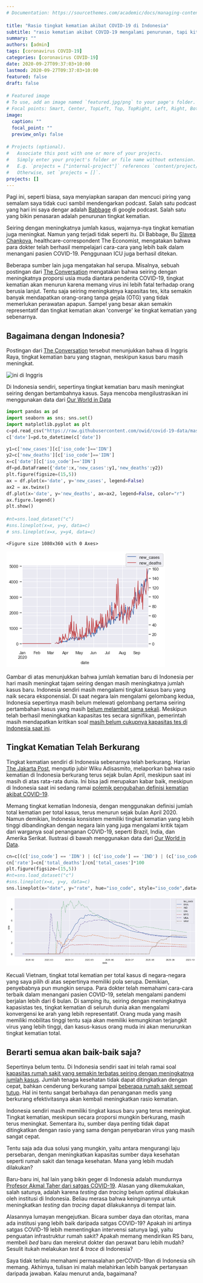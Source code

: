 ```yaml
---
# Documentation: https://sourcethemes.com/academic/docs/managing-content/

title: "Rasio tingkat kematian akibat COVID-19 di Indonesia"
subtitle: "rasio kematian akibat COVID-19 mengalami penurunan, tapi kita harus tetap waspada"
summary: ""
authors: [admin]
tags: [coronavirus COVID-19]
categories: [coronavirus COVID-19]
date: 2020-09-27T09:37:03+10:00
lastmod: 2020-09-27T09:37:03+10:00
featured: false
draft: false

# Featured image
# To use, add an image named `featured.jpg/png` to your page's folder.
# Focal points: Smart, Center, TopLeft, Top, TopRight, Left, Right, BottomLeft, Bottom, BottomRight.
image:
  caption: ""
  focal_point: ""
  preview_only: false

# Projects (optional).
#   Associate this post with one or more of your projects.
#   Simply enter your project's folder or file name without extension.
#   E.g. `projects = ["internal-project"]` references `content/project/deep-learning/index.md`.
#   Otherwise, set `projects = []`.
projects: []
---
```


Pagi ini, seperti biasa, saya menyiapkan sarapan dan mencuci piring yang semalam saya tidak cuci sambil mendengarkan podcast. Salah satu podcast yang hari ini saya dengar adalah [Babbage](https://www.economist.com/podcasts/2020/09/23/the-pandemics-progress-what-is-the-next-stage-in-the-fight-against-covid-19) di google podcast. Salah satu yang bikin penasaran adalah penurunan tingkat kematian.

Seiring dengan meningkatnya jumlah kasus, wajarnya-nya tingkat kematian juga meningkat. Namun yang terjadi tidak seperti itu. Di Babbage, Bu [Slavea Chankova](https://mediadirectory.economist.com/people/slavea-chankova/), healthcare-correspondent The Economist, mengatakan bahwa para dokter telah berhasil mempelajari cara-cara yang lebih baik dalam menangani pasien COVID-19. Penggunaan ICU juga berhasil ditekan.

Beberapa sumber lain juga mengatakan hal serupa. Misalnya, sebuah postingan dari [The Conversation](https://theconversation.com/coronavirus-why-arent-death-rates-rising-with-case-numbers-145865) mengatakan bahwa seiring dengan meningkatnya proporsi usia muda diantara penderita COVID-19, tingkat kematian akan menurun karena memang virus ini lebih fatal terhadap orang berusia lanjut. Tentu saja seiring meningkatnya kapasitas tes, kita semakin banyak mendapatkan orang-orang tanpa gejala (OTG) yang tidak memerlukan perawatan apapun. Sampel yang besar akan semakin representatif dan tingkat kematian akan 'converge' ke tingkat kematian yang sebenarnya.

## Bagaimana dengan Indonesia?
Postingan dari [The Conversation](https://theconversation.com/coronavirus-why-arent-death-rates-rising-with-case-numbers-145865) tersebut menunjukkan bahwa di Inggris Raya, tingkat kematian baru yang stagnan, meskipun kasus baru masih meningkat.

![ini di Inggris](https://images.theconversation.com/files/357224/original/file-20200909-20-bgqow8.jpg?ixlib=rb-1.1.0&q=45&auto=format&w=1000&fit=clip)

Di Indonesia sendiri, sepertinya tingkat kematian baru masih meningkat seiring dengan bertambahnya kasus. Saya mencoba mengilustrasikan ini menggunakan data dari [Our World in Data](https://ourworldindata.org/coronavirus)


```python
import pandas as pd
import seaborn as sns; sns.set()
import matplotlib.pyplot as plt
c=pd.read_csv("https://raw.githubusercontent.com/owid/covid-19-data/master/public/data/owid-covid-data.csv")
c['date']=pd.to_datetime(c['date'])
```


```python
y1=c['new_cases'][c['iso_code']=='IDN']
y2=c['new_deaths'][c['iso_code']=='IDN']
x=c['date'][c['iso_code']=='IDN']
df=pd.DataFrame({'date':x,'new_cases':y1,'new_deaths':y2})
plt.figure(figsize=(15,5))
ax = df.plot(x='date', y='new_cases', legend=False)
ax2 = ax.twinx()
df.plot(x='date', y='new_deaths', ax=ax2, legend=False, color="r")
ax.figure.legend()
plt.show()

#nt=sns.load_dataset("c")
#sns.lineplot(x=x, y=y, data=c)
# sns.lineplot(x=x, y=y4, data=c)
```


    <Figure size 1080x360 with 0 Axes>



![png](./Untitled_2_1.png)


Gambar di atas menunjukkan bahwa jumlah kematian baru di Indonesia per hari masih meningkat tajam seiring dengan masih meningkatnya jumlah kasus baru. Indonesia sendiri masih mengalami tingkat kasus baru yang naik secara eksponensial. Di saat negara lain mengalami gelombang kedua, Indonesia sepertinya masih belum melewati gelombang pertama seiring pertambahan kasus yang masih [belum melambat sama sekali](https://tirto.id/update-corona-indonesia-24-september-angka-kematian-capai-10-ribu-f48j). Meskipun telah berhasil meningkatkan kapasitas tes secara signifikan, pemerintah masih mendapatkan kritikan soal [ masih belum cukupnya kapasitas tes di Indonesia saat ini](https://theconversation.com/3-overlooked-facts-behind-indonesias-high-covid-19-death-rate-135223). 

## Tingkat Kematian Telah Berkurang

Tingkat kematian sendiri di Indonesia sebenarnya telah berkurang. Harian [The Jakarta Post](https://www.thejakartapost.com/news/2020/08/05/indonesias-covid-19-mortality-rate-still-tops-global-average-task-force.html), mengutip jubir Wiku Adisasmito, melaporkan bahwa rasio kematian di Indonesia berkurang terus sejak bulan April, meskipun saat ini masih di atas rata-rata dunia. Ini bisa jadi merupakan kabar baik, meskipun di Indonesia saat ini sedang ramai [polemik pengubahan definisi kematian akibat COVID-19](https://katadata.co.id/pingitaria/berita/5f6b179d9567c/polemik-usulan-perubahan-definisi-angka-kematian-covid-19).

Memang tingkat kematian Indonesia, dengan menggunakan definisi jumlah total kematian per total kasus, terus menurun sejak bulan April 2020. Namun demikian, Indonesia konsistem memiliki tingkat kematian yang lebih tinggi dibandingkan dengan negara lain yang juga mengalami kritik tajam dari warganya soal penanganan COVID-19, seperti Brazil, India, dan Amerika Serikat. Ilustrasi di bawah menggunakan data dari [Our World in Data](https://ourworldindata.org/coronavirus).


```python
cn=c[(c['iso_code'] == 'IDN') | (c['iso_code'] == 'IND') | (c['iso_code'] == 'BRA')  | (c['iso_code'] == 'USA') | (c['iso_code'] == 'VNM') | (c['iso_code'] == 'MYS')]
cn['rate']=cn['total_deaths']/cn['total_cases']*100
plt.figure(figsize=(15,5))
#nt=sns.load_dataset("c")
#sns.lineplot(x=x, y=y, data=c)
sns.lineplot(x="date", y="rate", hue="iso_code", style="iso_code",data=cn)
```

![png](./Untitled_4_2.png)


Kecuali Vietnam, tingkat total kematian per total kasus di negara-negara yang saya pilih di atas sepertinya memiliki pola serupa. Demikian, penyebabnya pun mungkin serupa. Para dokter telah memahami cara-cara terbaik dalam menangani pasien COVID-19, setelah mengalami pandemi berjalan lebih dari 6 bulan. Di samping itu, seiring dengan meningkatnya kapasistas tes, tingkat kematian di seluruh dunia akan mengalami konvergensi ke arah yang lebih representatif. Orang muda yang masih memiliki mobilitas tinggi tentu saja akan memiliki kemungkinan terjangkit virus yang lebih tinggi, dan kasus-kasus orang muda ini akan menurunkan tingkat kematian total.

## Berarti semua akan baik-baik saja?
Sepertinya belum tentu. Di Indonesia sendiri saat ini telah ramai soal [kapasitas rumah sakit yang semakin terbatas seiring dengan meningkatnya jumlah kasus](https://katadata.co.id/ekarina/berita/5f5f0c5f3618e/kapasitas-rumah-sakit-hampir-penuh-dokter-dukung-psbb-jakarta). Jumlah tenaga kesehatan tidak dapat ditingkatkan dengan cepat, bahkan cenderung berkurang sampai [beberapa rumah sakit sempat tutup](https://www.kompas.com/tren/read/2020/08/13/080500665/berikut-4-rs-yang-sempat-ditutup-karena-tenaga-medisnya-terpapar-covid-19?page=all). Hal ini tentu sangat berbahaya dan penanganan medis yang berkurang efektivitasnya akan kembali meningkatkan rasio kematian.

Indonesia sendiri masih memiliki tingkat kasus baru yang terus meningkat. Tingkat kematian, meskipun secara proporsi mungkin berkurang, masih terus meningkat. Sementara itu, sumber daya penting tidak dapat ditingkatkan dengan rasio yang sama dengan penyebaran virus yang masih sangat cepat.

Tentu saja ada dua solusi yang mungkin, yaitu antara mengurangi laju persebaran, dengan meningkatkan kapasitas sumber daya kesehatan seperti rumah sakit dan tenaga kesehatan. Mana yang lebih mudah dilakukan?

Baru-baru ini, hal lain yang bikin geger di Indonesia adalah mundurnya [Profesor Akmal Taher dari satgas COVID-19](https://www.thejakartapost.com/news/2020/09/25/top-indonesian-doctor-quits-covid-19-task-force.html). Alasan yang dikemukakan, salah satunya, adalah karena *testing* dan *tracing* belum optimal dilakukan oleh institusi di Indonesia. Beliau merasa bahwa keinginannya untuk meningkatkan *testing* dan *tracing* dapat dilakukannya di tempat lain. 

Alasannya lumayan mengejutkan. Bicara sumber daya dan otoritas, mana ada institusi yang lebih baik daripada satgas COVID-19? Apakah ini artinya satgas COVID-19 lebih mementingkan intervensi satunya lagi, yaitu penguatan infrastruktur rumah sakit? Apakah memang mendirikan RS baru, membeli *bed* baru dan merekrut dokter dan perawat baru lebih mudah? Sesulit itukah melakukan *test & trace* di Indonesia?

Saya tidak terlalu memahami permasalahan perCOVID-19an di Indonesia sih memang. Akhirnya, tulisan ini malah melahirkan lebih banyak pertanyaan daripada jawaban. Kalau menurut anda, bagaimana?